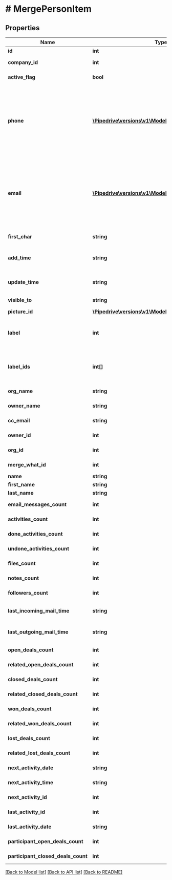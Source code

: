 # # MergePersonItem

## Properties

Name | Type | Description | Notes
------------ | ------------- | ------------- | -------------
**id** | **int** | The ID of the person | [optional]
**company_id** | **int** | The ID of the company related to the person | [optional]
**active_flag** | **bool** | Whether the person is active or not | [optional]
**phone** | [**\Pipedrive\versions\v1\Model\BasePersonItemPhone[]**](BasePersonItemPhone.md) | A phone number supplied as a string or an array of phone objects related to the person. The structure of the array is as follows: &#x60;[{ \&quot;value\&quot;: \&quot;12345\&quot;, \&quot;primary\&quot;: \&quot;true\&quot;, \&quot;label\&quot;: \&quot;mobile\&quot; }]&#x60;. Please note that only &#x60;value&#x60; is required. | [optional]
**email** | [**\Pipedrive\versions\v1\Model\BasePersonItemEmail[]**](BasePersonItemEmail.md) | An email address as a string or an array of email objects related to the person. The structure of the array is as follows: &#x60;[{ \&quot;value\&quot;: \&quot;mail@example.com\&quot;, \&quot;primary\&quot;: \&quot;true\&quot;, \&quot;label\&quot;: \&quot;main\&quot; } ]&#x60;. Please note that only &#x60;value&#x60; is required. | [optional]
**first_char** | **string** | The first letter of the name of the person | [optional]
**add_time** | **string** | The date and time when the person was added/created. Format: YYYY-MM-DD HH:MM:SS | [optional]
**update_time** | **string** | The last updated date and time of the person. Format: YYYY-MM-DD HH:MM:SS | [optional]
**visible_to** | **string** | The visibility group ID of who can see the person | [optional]
**picture_id** | [**\Pipedrive\versions\v1\Model\PictureDataWithID**](PictureDataWithID.md) |  | [optional]
**label** | **int** | The label assigned to the person. When the &#x60;label&#x60; field is updated, the &#x60;label_ids&#x60; field value will be overwritten by the &#x60;label&#x60; field value. | [optional]
**label_ids** | **int[]** | The IDs of labels assigned to the person. When the &#x60;label_ids&#x60; field is updated, the &#x60;label&#x60; field value will be set to the first value of the &#x60;label_ids&#x60; field. | [optional]
**org_name** | **string** | The name of the organization associated with the person | [optional]
**owner_name** | **string** | The name of the owner associated with the person | [optional]
**cc_email** | **string** | The BCC email associated with the person | [optional]
**owner_id** | **int** | The ID of the owner related to the person | [optional]
**org_id** | **int** | The ID of the organization related to the person | [optional]
**merge_what_id** | **int** | The ID of the person with what the main person was merged | [optional]
**name** | **string** | The name of the person | [optional]
**first_name** | **string** | The first name of the person | [optional]
**last_name** | **string** | The last name of the person | [optional]
**email_messages_count** | **int** | The count of email messages related to the person | [optional]
**activities_count** | **int** | The count of activities related to the person | [optional]
**done_activities_count** | **int** | The count of done activities related to the person | [optional]
**undone_activities_count** | **int** | The count of undone activities related to the person | [optional]
**files_count** | **int** | The count of files related to the person | [optional]
**notes_count** | **int** | The count of notes related to the person | [optional]
**followers_count** | **int** | The count of followers related to the person | [optional]
**last_incoming_mail_time** | **string** | The date and time of the last incoming email associated with the person | [optional]
**last_outgoing_mail_time** | **string** | The date and time of the last outgoing email associated with the person | [optional]
**open_deals_count** | **int** | The count of open deals related with the item | [optional]
**related_open_deals_count** | **int** | The count of related open deals related with the item | [optional]
**closed_deals_count** | **int** | The count of closed deals related with the item | [optional]
**related_closed_deals_count** | **int** | The count of related closed deals related with the item | [optional]
**won_deals_count** | **int** | The count of won deals related with the item | [optional]
**related_won_deals_count** | **int** | The count of related won deals related with the item | [optional]
**lost_deals_count** | **int** | The count of lost deals related with the item | [optional]
**related_lost_deals_count** | **int** | The count of related lost deals related with the item | [optional]
**next_activity_date** | **string** | The date of the next activity associated with the deal | [optional]
**next_activity_time** | **string** | The time of the next activity associated with the deal | [optional]
**next_activity_id** | **int** | The ID of the next activity associated with the deal | [optional]
**last_activity_id** | **int** | The ID of the last activity associated with the deal | [optional]
**last_activity_date** | **string** | The date of the last activity associated with the deal | [optional]
**participant_open_deals_count** | **int** | The count of open participant deals related with the item | [optional]
**participant_closed_deals_count** | **int** | The count of closed participant deals related with the item | [optional]

[[Back to Model list]](../../README.md#models) [[Back to API list]](../../README.md#endpoints) [[Back to README]](../../README.md)

